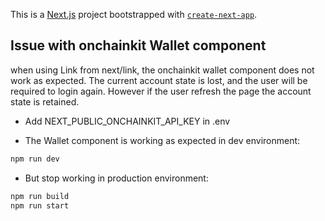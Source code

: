This is a [Next.js](https://nextjs.org) project bootstrapped with [`create-next-app`](https://nextjs.org/docs/app/api-reference/cli/create-next-app).

## Issue with onchainkit Wallet component
when using Link from next/link, the onchainkit wallet component does not work as expected.
The current account state is lost, and the user will be required to login again. However if the user refresh the page the account state is retained.

- Add NEXT_PUBLIC_ONCHAINKIT_API_KEY in .env

- The Wallet component is working as expected in dev environment:
```bash
npm run dev
```

- But stop working in production environment:
```bash
npm run build
npm run start
```